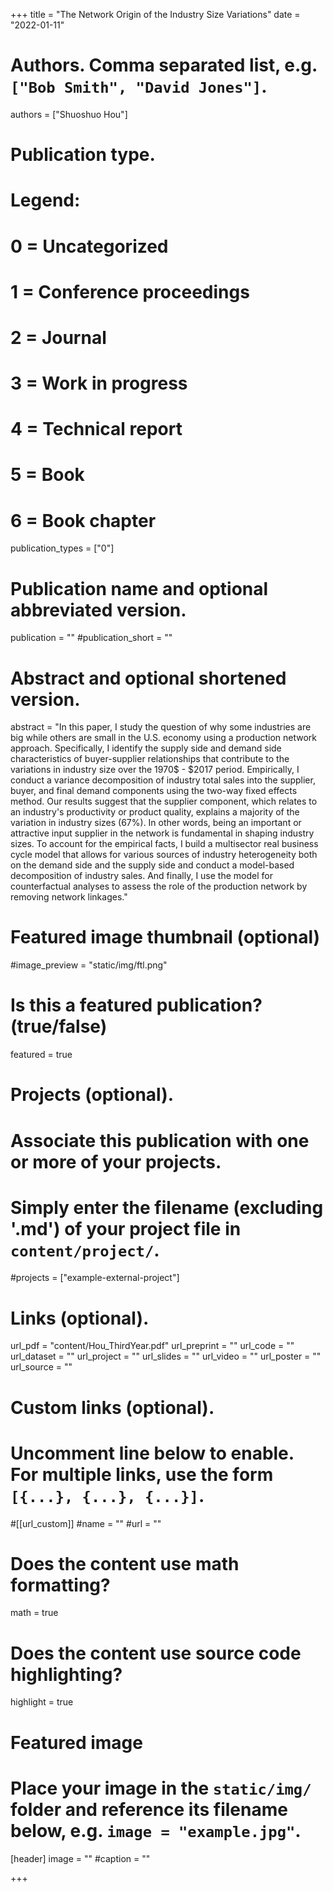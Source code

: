 +++
title = "The Network Origin of the Industry Size Variations"
date = "2022-01-11"

# Authors. Comma separated list, e.g. `["Bob Smith", "David Jones"]`.

authors = ["Shuoshuo Hou"]

# Publication type.
# Legend:
# 0 = Uncategorized
# 1 = Conference proceedings
# 2 = Journal
# 3 = Work in progress
# 4 = Technical report
# 5 = Book
# 6 = Book chapter
publication_types = ["0"]

# Publication name and optional abbreviated version.
publication = ""
#publication_short = ""

# Abstract and optional shortened version.

abstract = "In this paper, I study the question of why some industries are big while others are small in the U.S. economy using a production network approach. Specifically, I identify the supply side and demand side characteristics of buyer-supplier relationships that contribute to the variations in industry size over the 1970$ - $2017 period. Empirically, I conduct a variance decomposition of industry total sales into the supplier, buyer, and final demand components using the two-way fixed effects method. Our results suggest that the supplier component, which relates to an industry's productivity or product quality, explains a majority of the variation in industry sizes (67\%). In other words, being an important or attractive input supplier in the network is fundamental in shaping industry sizes. To account for the empirical facts, I build a multisector real business cycle model that allows for various sources of industry heterogeneity both on the demand side and the supply side and conduct a model-based decomposition of industry sales. And finally, I use the model for counterfactual analyses to assess the role of the production network by removing network linkages."

# Featured image thumbnail (optional)
#image_preview = "static/img/ftl.png"

# Is this a featured publication? (true/false)
featured = true

# Projects (optional).
#   Associate this publication with one or more of your projects.
#   Simply enter the filename (excluding '.md') of your project file in `content/project/`.
#projects = ["example-external-project"]

# Links (optional).
url_pdf = "content/Hou_ThirdYear.pdf"
url_preprint = ""
url_code = ""
url_dataset = ""
url_project = ""
url_slides = ""
url_video = ""
url_poster = ""
url_source = ""

# Custom links (optional).
#   Uncomment line below to enable. For multiple links, use the form `[{...}, {...}, {...}]`.
#[[url_custom]]
#name = ""
#url = ""

# Does the content use math formatting?
math = true

# Does the content use source code highlighting?
highlight = true
  
# Featured image
# Place your image in the `static/img/` folder and reference its filename below, e.g. `image = "example.jpg"`.
[header]
image = ""
#caption = ""

+++
 
